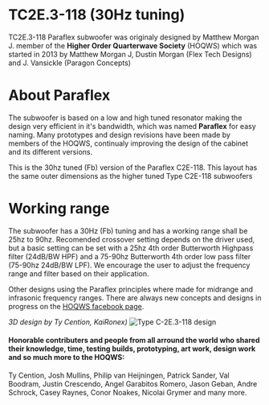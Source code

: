 # TC2E.3-118 (30Hz tuning)
TC2E.3-118 Paraflex subwoofer was originaly designed by Matthew Morgan J. member of the **Higher Order Quarterwave Society** (HOQWS) which was started in 2013 by Matthew Morgan J, Dustin Morgan (Flex Tech Designs) and J. Vansickle (Paragon Concepts) 

# About Paraflex
The subwoofer is based on a low and high tuned resonator making the design very efficient in it's bandwidth, which was named **Paraflex** for easy naming. Many prototypes and design revisions have been made by members of the HOQWS, continualy improving the design of the cabinet and its different versions.

This is the 30hz tuned (Fb) version of the Paraflex C2E-118. This layout has the same outer dimensions as the higher tuned Type C2E-118 subwoofers

# Working range
The subwoofer has a 30Hz (Fb) tuning and has a working range shall be 25hz to 90hz. Recomended crossover setting depends on the driver used, but a basic setting can be set with a 25hz 4th order Butterworth Highpass filter (24dB/BW HPF) and a 75-90hz Butterworth 4th order low pass filter (75-90hz 24dB/BW LPF). We encourage the user to adjust the frequency range and filter based on their application. 

Other designs using the Paraflex principles where made for midrange and infrasonic frequency ranges. There are always new concepts and designs in progress on the [HOQWS facebook page](https://www.facebook.com/groups/bassaz/). 


*3D design by Ty Cention, KaiRonex)*
![Type C-2E.3-118 design](https://github.com/High-Order-Quarterwave-Society/TC2E-118/blob/master/TC2E-118-crosssection.jpg)

 #### Honorable contributers and people from all arround the world who shared their knowledge, time, testing builds, prototyping, art work, design work and so much more to the HOQWS:
Ty Cention, Josh Mullins, Philip van Heijningen, Patrick Sander, Val Boodram, Justin Crescendo, Angel Garabitos Romero, Jason Geban, Andre Schrock, Casey Raynes, Conor Noakes, Nicolai Grymer and many more.
